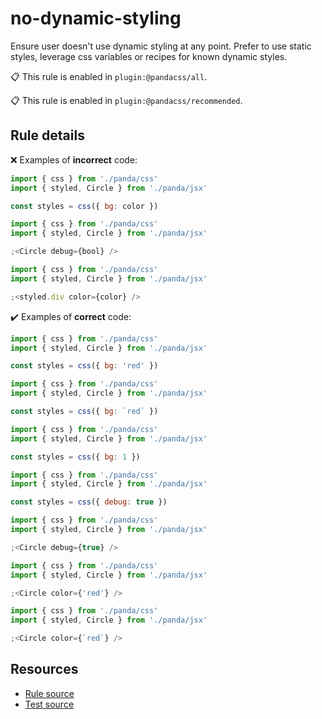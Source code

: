 [//]: # 'This file is generated by eslint-docgen. Do not edit it directly.'

# no-dynamic-styling

Ensure user doesn't use dynamic styling at any point. Prefer to use static styles, leverage css variables or recipes for
known dynamic styles.

📋 This rule is enabled in `plugin:@pandacss/all`.

📋 This rule is enabled in `plugin:@pandacss/recommended`.

## Rule details

❌ Examples of **incorrect** code:

```js
import { css } from './panda/css'
import { styled, Circle } from './panda/jsx'

const styles = css({ bg: color })

import { css } from './panda/css'
import { styled, Circle } from './panda/jsx'

;<Circle debug={bool} />

import { css } from './panda/css'
import { styled, Circle } from './panda/jsx'

;<styled.div color={color} />
```

✔️ Examples of **correct** code:

```js
import { css } from './panda/css'
import { styled, Circle } from './panda/jsx'

const styles = css({ bg: 'red' })

import { css } from './panda/css'
import { styled, Circle } from './panda/jsx'

const styles = css({ bg: `red` })

import { css } from './panda/css'
import { styled, Circle } from './panda/jsx'

const styles = css({ bg: 1 })

import { css } from './panda/css'
import { styled, Circle } from './panda/jsx'

const styles = css({ debug: true })

import { css } from './panda/css'
import { styled, Circle } from './panda/jsx'

;<Circle debug={true} />

import { css } from './panda/css'
import { styled, Circle } from './panda/jsx'

;<Circle color={'red'} />

import { css } from './panda/css'
import { styled, Circle } from './panda/jsx'

;<Circle color={`red`} />
```

## Resources

- [Rule source](/plugin/src/rules/no-dynamic-styling.ts)
- [Test source](/tests/no-dynamic-styling.test.ts)
